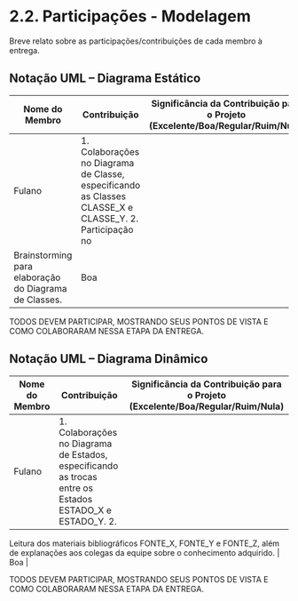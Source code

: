 # 2.2. Participações - Modelagem

Breve relato sobre as participações/contribuições de cada membro à entrega.

## Notação UML – Diagrama Estático

| Nome do Membro                                        | Contribuição                                                                                            | Significância da Contribuição para o Projeto (Excelente/Boa/Regular/Ruim/Nula) |
|-------------------------------------------------------|---------------------------------------------------------------------------------------------------------|--------------------------------------------------------------------------------|
| Fulano                                                | 1. Colaborações no Diagrama de Classe, especificando as Classes CLASSE_X e CLASSE_Y. 2. Participação no |                                                                                |
| Brainstorming para elaboração do Diagrama de Classes. | Boa                                                                                                     |                                                                                |

TODOS DEVEM PARTICIPAR, MOSTRANDO SEUS PONTOS DE VISTA E COMO COLABORARAM NESSA ETAPA DA ENTREGA.

## Notação UML – Diagrama Dinâmico

| Nome do Membro | Contribuição                                                                                             | Significância da Contribuição para o Projeto (Excelente/Boa/Regular/Ruim/Nula) |
|----------------|----------------------------------------------------------------------------------------------------------|--------------------------------------------------------------------------------|
| Fulano         | 1. Colaborações no Diagrama de Estados, especificando as trocas entre os Estados ESTADO_X e ESTADO_Y. 2. |                                                                                |

Leitura dos materiais bibliográficos FONTE_X, FONTE_Y e FONTE_Z, além de explanações aos colegas da equipe sobre o
conhecimento adquirido. | Boa |

TODOS DEVEM PARTICIPAR, MOSTRANDO SEUS PONTOS DE VISTA E COMO COLABORARAM NESSA ETAPA DA ENTREGA.
